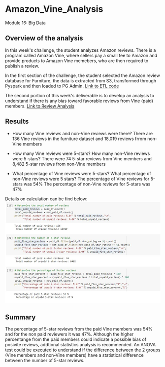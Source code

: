 # Amazon_Vine_Analysis
Module 16: Big Data

## Overview of the analysis

In this week's challenge, the student analyzes Amazon reviews. There is a program called Amazon Vine, where sellers pay a small fee to Amazon and provide products to Amazon Vine memebers, who are then required to publish a review. 

In the first section of the challenge, the student selected the Amazon review database for Furniture, the data is extracted from S3, transformed through Pyspark and then loaded to PG Admin. [Link to ETL code](https://github.com/liviamiyabara/Amazon_Vine_Analysis/blob/main/Amazon_Reviews_ETL.ipynb)

The second portion of this week's deliverable is to develop an analysis to understand if there is any bias toward favorable reviews from Vine (paid) members. [Link to Review Analysis](https://github.com/liviamiyabara/Amazon_Vine_Analysis/blob/main/Vine_Review_Analysis.ipynb)

## Results

* How many Vine reviews and non-Vine reviews were there?
    There are 136 Vine reviews in the furniture dataset and 18,019 reviews frrom non-Vine members
    
* How many Vine reviews were 5-stars? How many non-Vine reviews were 5-stars?
    There were 74 5-star reviews from Vine members and 8,482 5-star reviews from non-Vine members

* What percentage of Vine reviews were 5-stars? What percentage of non-Vine reviews were 5 stars?
    The percentage of Vine reviews for 5-stars was 54%
    The percentage of non-Vine reviews for 5-stars was 47%

Details on calculation can be find below:
![ScreenShot](https://github.com/liviamiyabara/Amazon_Vine_Analysis/blob/main/Resources/calculations.JPG)

## Summary

The percentage of 5-star reviews from the paid Vine members was 54% and for the non paid reviewers it was 47%. Although the higher percentange from the paid members could indicate a possible bias of posivite reviews, addtional statistics analysis is recommended. An ANOVA test could be executed to understand if the difference between the 2 groups (Vine members and non-Vine members) have a statistical difference between the number of 5-star reviews. 
